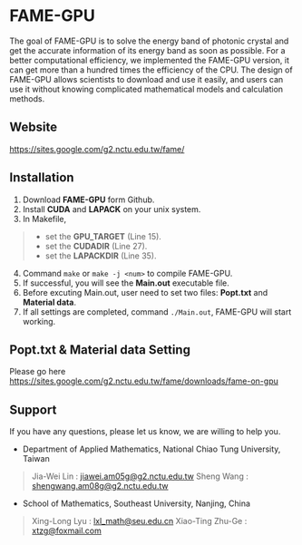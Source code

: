 # FAME-GPU #
The goal of FAME-GPU is to solve the energy band of photonic crystal and get the accurate information of its energy band as soon as possible. For a better computational efficiency, we implemented the FAME-GPU version, it can get more than a hundred times the efficiency of the CPU.  The design of FAME-GPU  allows scientists to download and use it easily, and users can use it without knowing complicated mathematical models and calculation methods.

## Website ##
https://sites.google.com/g2.nctu.edu.tw/fame/

## Installation ##
1. Download **FAME-GPU** form Github.
2. Install **CUDA** and **LAPACK** on your unix system.
3. In Makefile,
> + set the **GPU_TARGET** (Line 15).
> + set the **CUDADIR** (Line 27).
> + set the **LAPACKDIR** (Line 35).
4. Command `make` or `make -j <num>` to compile FAME-GPU. 
5. If successful, you will see the **Main.out** executable file.
6. Before excuting Main.out, user need to set two files: **Popt.txt** and **Material data**.
7. If all settings are completed, command `./Main.out`, FAME-GPU will start working.

## Popt.txt & Material data Setting ##
Please go here https://sites.google.com/g2.nctu.edu.tw/fame/downloads/fame-on-gpu

## Support ##
If you have any questions, please let us know, we are willing to help you.

* Department of Applied Mathematics, National Chiao Tung University, Taiwan
>Jia-Wei Lin : jiawei.am05g@g2.nctu.edu.tw
>Sheng Wang : shengwang.am08g@g2.nctu.edu.tw
* School of Mathematics, Southeast University, Nanjing, China
>Xing-Long Lyu : lxl_math@seu.edu.cn
>Xiao-Ting Zhu-Ge : xtzg@foxmail.com
